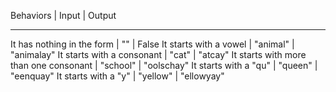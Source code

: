 Behaviors | Input | Output
_____________________________
It has nothing in the form | "" | False
It starts with a vowel | "animal" | "animalay"
It starts with a consonant | "cat" | "atcay"
It starts with more than one consonant | "school" | "oolschay"
It starts with a "qu" | "queen" | "eenquay"
It starts with a "y" | "yellow" | "ellowyay"
